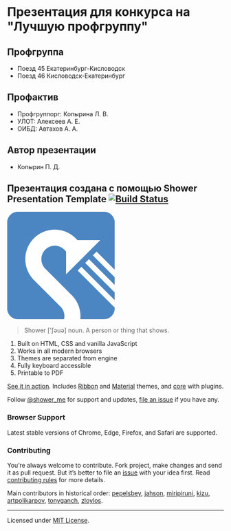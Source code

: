 # Презентация для конкурса на "Лучшую профгруппу"

## Профгруппа

* Поезд 45 Екатеринбург-Кисловодск
* Поезд 46 Кисловодск-Екатеринбург

## Профактив

* Профгруппорг: Копырина Л. В.
* УЛОТ: Алексеев А. Е.
* ОИБД: Автахов А. А.

## Автор презентации

* Копырин П. Д.

## Презентация создана с помощью Shower Presentation Template [![Build Status](https://travis-ci.org/shower/shower.svg?branch=master)](https://travis-ci.org/shower/shower)

<img src="img/logo-shower.png" width="250" alt="Shower logo">

> Shower ['ʃəuə] noun. A person or thing that shows.

1. Built on HTML, CSS and vanilla JavaScript
2. Works in all modern browsers
3. Themes are separated from engine
4. Fully keyboard accessible
5. Printable to PDF

[See it in action](http://shwr.me/). Includes [Ribbon](https://github.com/shower/ribbon/) and [Material](https://github.com/shower/material/) themes, and [core](https://github.com/shower/core/) with plugins.

Follow [@shower_me](https://twitter.com/shower_me) for support and updates, [file an issue](https://github.com/shower/shower/issues/new) if you have any.


### Browser Support

Latest stable versions of Chrome, Edge, Firefox, and Safari are supported.

### Contributing

You’re always welcome to contribute. Fork project, make changes and send it as pull request. But it’s better to file an [issue](https://github.com/shower/shower/issues) with your idea first. Read [contributing rules](CONTRIBUTING.md) for more details.

Main contributors in historical order: [pepelsbey](https://github.com/pepelsbey), [jahson](https://github.com/jahson), [miripiruni](https://github.com/miripiruni), [kizu](https://github.com/kizu), [artpolikarpov](https://github.com/artpolikarpov), [tonyganch](https://github.com/tonyganch), [zloylos](https://github.com/zloylos).

---
Licensed under [MIT License](LICENSE.md).
